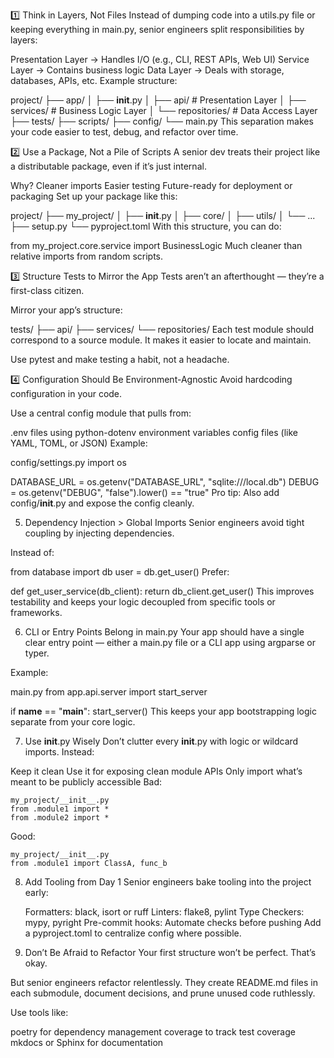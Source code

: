 1️⃣ Think in Layers, Not Files
Instead of dumping code into a utils.py file or keeping everything in main.py, senior engineers split responsibilities by layers:

Presentation Layer → Handles I/O (e.g., CLI, REST APIs, Web UI)
Service Layer → Contains business logic
Data Layer → Deals with storage, databases, APIs, etc.
Example structure:

project/
├── app/
│   ├── __init__.py
│   ├── api/               # Presentation Layer
│   ├── services/          # Business Logic Layer
│   └── repositories/      # Data Access Layer
├── tests/
├── scripts/
├── config/
└── main.py
This separation makes your code easier to test, debug, and refactor over time.

2️⃣ Use a Package, Not a Pile of Scripts
A senior dev treats their project like a distributable package, even if it’s just internal.

Why?
Cleaner imports
Easier testing
Future-ready for deployment or packaging
Set up your package like this:

project/
├── my_project/
│   ├── __init__.py
│   ├── core/
│   ├── utils/
│   └── ...
├── setup.py
└── pyproject.toml
With this structure, you can do:

from my_project.core.service import BusinessLogic
Much cleaner than relative imports from random scripts.

3️⃣ Structure Tests to Mirror the App
Tests aren’t an afterthought — they’re a first-class citizen.

Mirror your app’s structure:

tests/
├── api/
├── services/
└── repositories/
Each test module should correspond to a source module. It makes it easier to locate and maintain.

Use pytest and make testing a habit, not a headache.

4️⃣ Configuration Should Be Environment-Agnostic
Avoid hardcoding configuration in your code.

Use a central config module that pulls from:

.env files using python-dotenv
environment variables
config files (like YAML, TOML, or JSON)
Example:

config/settings.py
import os

DATABASE_URL = os.getenv("DATABASE_URL", "sqlite:///local.db")
DEBUG = os.getenv("DEBUG", "false").lower() == "true"
Pro tip: Also add config/__init__.py and expose the config cleanly.

5. Dependency Injection > Global Imports
Senior engineers avoid tight coupling by injecting dependencies.

Instead of:

from database import db
user = db.get_user()
Prefer:

def get_user_service(db_client):
    return db_client.get_user()
This improves testability and keeps your logic decoupled from specific tools or frameworks.

6. CLI or Entry Points Belong in main.py
Your app should have a single clear entry point — either a main.py file or a CLI app using argparse or typer.

Example:

main.py
from app.api.server import start_server

if __name__ == "__main__":
    start_server()
This keeps your app bootstrapping logic separate from your core logic.

7. Use __init__.py Wisely
Don’t clutter every __init__.py with logic or wildcard imports. Instead:

Keep it clean
Use it for exposing clean module APIs
Only import what’s meant to be publicly accessible
Bad:

    my_project/__init__.py
    from .module1 import *
    from .module2 import *

Good:

    my_project/__init__.py
    from .module1 import ClassA, func_b


8. Add Tooling from Day 1
Senior engineers bake tooling into the project early:

    Formatters: black, isort or ruff
    Linters: flake8, pylint
    Type Checkers: mypy, pyright
    Pre-commit hooks: Automate checks before pushing
Add a pyproject.toml to centralize config where possible.

9. Don’t Be Afraid to Refactor
Your first structure won’t be perfect. That’s okay.

But senior engineers refactor relentlessly. They create README.md files in each submodule, document decisions, and prune unused code ruthlessly.

Use tools like:

poetry for dependency management
coverage to track test coverage
mkdocs or Sphinx for documentation